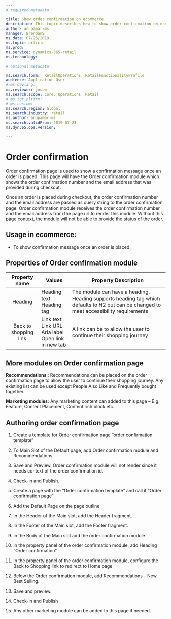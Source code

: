 ```yaml
---
# required metadata

title: Show order confirmation on ecommerce
description: This topic describes how to show order confirmation on ecommerce
author: anupamar-ms
manager: BrendanS
ms.date: 07/23/2019
ms.topic: article
ms.prod: 
ms.service: dynamics-365-retail
ms.technology: 

# optional metadata

ms.search.form:  RetailOperations, RetailFunctionalityProfile
audience: Application User
# ms.devlang: 
ms.reviewer: josaw
ms.search.scope: Core, Operations, Retail
# ms.tgt_pltfrm: 
# ms.custom: 
ms.search.region: Global
ms.search.industry: retail
ms.author: anupamar-ms
ms.search.validFrom: 2019-07-23
ms.dyn365.ops.version: 

---
```

# Order confirmation

Order confirmation page is used to show a confirmation message once an order is placed. This page will have the Order confirmation module which shows the order confirmation number and the email address that was provided during checkout.

Once an order is placed during checkout, the order confirmation number and the email address are passed as query string to the order confirmation page. Order confirmation module receives the order confirmation number and the email address from the page url to render this module. Without this page context, the module will not be able to provide the status of the order.

## Usage in ecommerce:

* To show confirmation message once an order is placed. 

  

## Properties of Order confirmation module

|     Property name     | Values                                                       | Property Description                                         |
| :-------------------: | ------------------------------------------------------------ | ------------------------------------------------------------ |
|        Heading        | Heading text<br />Heading tag                                | The module can have a heading. Heading supports heading tag which defaults   to H2 but can be changed to meet accessibility requirements |
| Back to shopping link | Link text<br />Link URL<br /> Aria label<br />Open link in new tab | A link can be to allow the user to continue their shopping journey |

 

## More modules on Order confirmation page

**Recommendations**:: Recommendations can be placed on the order confirmation page to allow the user to continue their shopping journey. Any existing list can be used except People Also Like and Frequently bought together. 

**Marketing modules**: Any marketing content can added to this page – E.g. Feature, Content Placement, Content rich block etc.

## Authoring order confirmation page

1. Create a template for Order confirmation page “order confirmation template”

2. To Main Slot of the Default page, add Order confirmation module and Recommendations.

3. Save and Preview. Order confirmation module will not render since it needs context of the order confirmation id.

4. Check-in and Publish.

5. Create a page with the “Order confirmation template” and call it “Order confirmation page”

6. Add the Default Page on the page outline

7. In the Header of the Main slot, add the Header fragment.

8. In the Footer of the Main slot, add the Footer fragment.

9. In the Body of the Main slot add the order confirmation module

10. In the property panel of the order confirmation module, add Heading “Order confirmation”

11. In the property panel of the order confirmation module, configure the Back to Shopping link to redirect to Home page

12. Below the Order confirmation module, add Recommendations – New, Best Selling.

13. Save and preview. 

14. Check-in and Publish

15. Any other marketing module can be added to this page if needed. 
